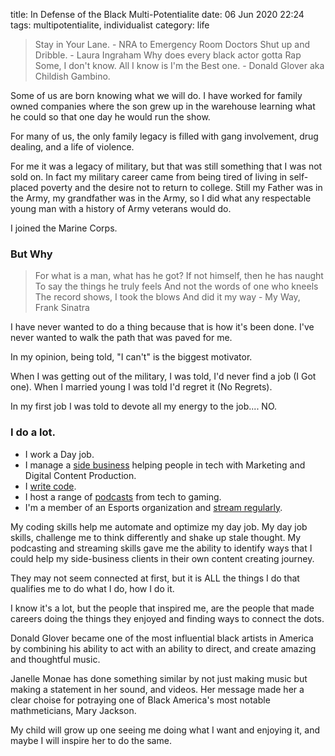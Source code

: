 title: In Defense of the Black Multi-Potentialite
date: 06 Jun 2020 22:24
tags: multipotentialite, individualist
category: life

> Stay in Your Lane. - NRA to Emergency Room Doctors
> Shut up and Dribble. - Laura Ingraham
> Why does every black actor gotta Rap Some, I don't know. All I know is I'm the Best one. - Donald Glover aka Childish Gambino.


Some of us are born knowing what we will do. I have worked for family owned companies where the son grew up in the warehouse learning what he could so that one day he would run the show.

For many of us, the only family legacy is filled with gang involvement, drug dealing, and a life of violence.

For me it was a legacy of military, but that was still something that I was not sold on. In fact my military career came from being tired of living in self-placed poverty and the desire not to return to college. Still my Father was in the Army, my grandfather was in the Army, so I did what any respectable young man with a history of Army veterans would do. 

I joined the Marine Corps.

### But Why

> For what is a man, what has he got?
> If not himself, then he has naught
> To say the things he truly feels
> And not the words of one who kneels
> The record shows, I took the blows
> And did it my way - My Way, Frank Sinatra

I have never wanted to do a thing because that is how it's been done. I've never wanted to walk the path that was paved for me. 

In my opinion, being told, "I can't" is the biggest motivator.

When I was getting out of the military, I was told, I'd never find a job (I Got one). When I married young I was told I'd regret it (No Regrets).

In my first job I was told to devote all my energy to the job.... NO.

### I do a lot.

* I work a Day job.
* I manage a [side business](https://productivityintech.com) helping people in tech with Marketing and Digital Content Production.
* I [write code](https://github.com/kjaymiller).
* I host a range of [podcasts](/podcasts) from tech to gaming.
* I'm a member of an Esports organization and [stream regularly](https://twitch.tv/kjaymiller).

My coding skills help me automate and optimize my day job. My day job skills,
challenge me to think differently and shake up stale thought. My podcasting and
streaming skills gave me the ability to identify ways that I could help my
side-business clients in their own content creating journey.

They may not seem connected at first, but it is ALL the things I do that
qualifies me to do what I do, how I do it. 

I know it's a lot, but the people that inspired me, are the people that made careers doing the things they enjoyed and finding ways to connect the dots. 

Donald Glover became one of the most influential black artists in America by combining his ability to act with an ability to direct, and create amazing and thoughtful music.

Janelle Monae has done something similar by not just making music but making a statement in her sound, and videos. Her message made her a clear choise for potraying one of Black America's most notable mathmeticians, Mary Jackson.

My child will grow up one seeing me doing what I want and enjoying it, and maybe I will inspire her to do the same.
